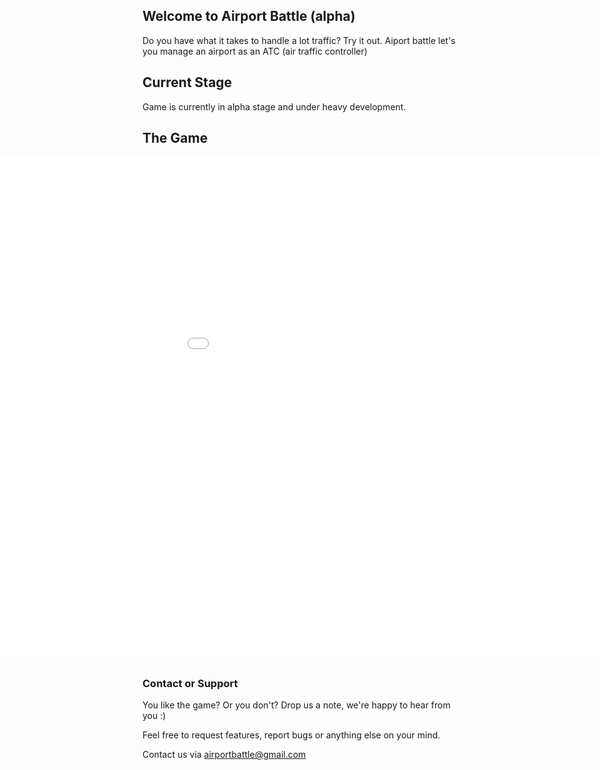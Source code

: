 ## Welcome to Airport Battle (alpha)

Do you have what it takes to handle a lot traffic? Try it out. Aiport battle let's you manage an airport as an ATC (air traffic controller)

## Current Stage
Game is currently in alpha stage and under heavy development.

## The Game

<iframe src="airportbattle/index.html" style="width: 1200px; height: 800px; border: 0px; position: absolute; left: 0; right: 0; margin: auto;"></iframe>
<div style="margin-top: 850px; clear:both;"></div>

###  Contact or Support

You like the game? Or you don't? Drop us a note, we're happy to hear from you :)

Feel free to request features, report bugs or anything else on your mind.

Contact us via [airportbattle@gmail.com](mailto:airportbattle@gmail.com)

